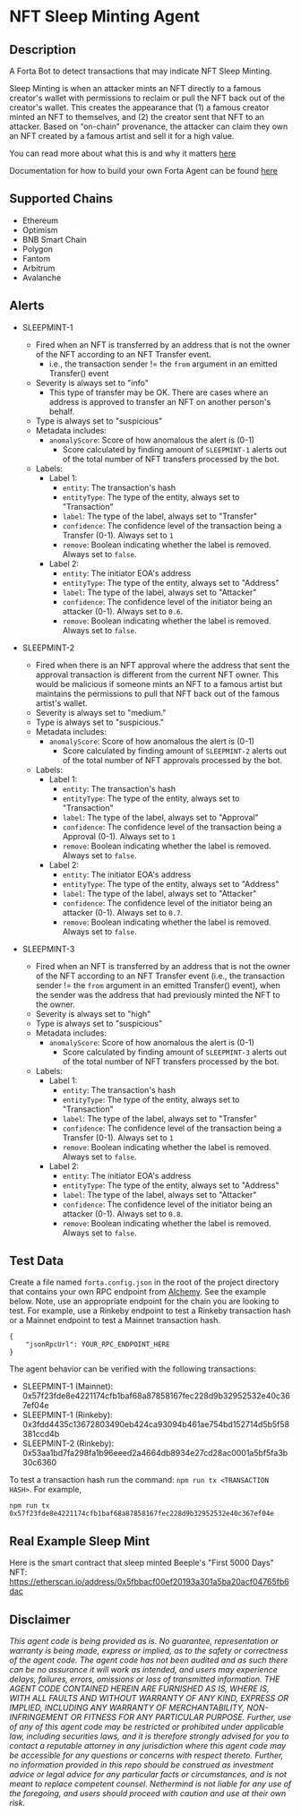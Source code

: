 # NFT Sleep Minting Agent

## Description

A Forta Bot to detect transactions that may indicate NFT Sleep Minting.

Sleep Minting is when an attacker mints an NFT directly to a famous creator's wallet with permissions to reclaim or pull the NFT back out of the creator's wallet. This creates the appearance that (1) a famous creator minted an NFT to themselves, and (2) the creator sent that NFT to an attacker. Based on “on-chain” provenance, the attacker can claim they own an NFT created by a famous artist and sell it for a high value.

You can read more about what this is and why it matters [here](https://a16z.com/2022/03/09/sleep-minting-nfts/)

Documentation for how to build your own Forta Agent can be found [here](https://docs.forta.network/en/latest/)

## Supported Chains

- Ethereum
- Optimism
- BNB Smart Chain
- Polygon
- Fantom
- Arbitrum
- Avalanche

## Alerts

- SLEEPMINT-1

  - Fired when an NFT is transferred by an address that is not the owner of the NFT according to an NFT Transfer event.
    - i.e., the transaction sender != the `from` argument in an emitted Transfer() event
  - Severity is always set to "info"
    - This type of transfer may be OK. There are cases where an address is approved to transfer an NFT on another person's behalf.
  - Type is always set to "suspicious"
  - Metadata includes:
    - `anomalyScore`: Score of how anomalous the alert is (0-1)
      - Score calculated by finding amount of `SLEEPMINT-1` alerts out of the total number of NFT transfers processed by the bot.
  - Labels:
    - Label 1:
      - `entity`: The transaction's hash
      - `entityType`: The type of the entity, always set to "Transaction"
      - `label`: The type of the label, always set to "Transfer"
      - `confidence`: The confidence level of the transaction being a Transfer (0-1). Always set to `1`
      - `remove`: Boolean indicating whether the label is removed. Always set to `false`.
    - Label 2:
      - `entity`: The initiator EOA's address
      - `entityType`: The type of the entity, always set to "Address"
      - `label`: The type of the label, always set to "Attacker"
      - `confidence`: The confidence level of the initiator being an attacker (0-1). Always set to `0.6`.
      - `remove`: Boolean indicating whether the label is removed. Always set to `false`.

- SLEEPMINT-2

  - Fired when there is an NFT approval where the address that sent the approval transaction is different from the current NFT owner. This would be malicious if someone mints an NFT to a famous artist but maintains the permissions to pull that NFT back out of the famous artist's wallet.
  - Severity is always set to "medium."
  - Type is always set to "suspicious."
  - Metadata includes:
    - `anomalyScore`: Score of how anomalous the alert is (0-1)
      - Score calculated by finding amount of `SLEEPMINT-2` alerts out of the total number of NFT approvals processed by the bot.
  - Labels:
    - Label 1:
      - `entity`: The transaction's hash
      - `entityType`: The type of the entity, always set to "Transaction"
      - `label`: The type of the label, always set to "Approval"
      - `confidence`: The confidence level of the transaction being a Approval (0-1). Always set to `1`
      - `remove`: Boolean indicating whether the label is removed. Always set to `false`.
    - Label 2:
      - `entity`: The initiator EOA's address
      - `entityType`: The type of the entity, always set to "Address"
      - `label`: The type of the label, always set to "Attacker"
      - `confidence`: The confidence level of the initiator being an attacker (0-1). Always set to `0.7`.
      - `remove`: Boolean indicating whether the label is removed. Always set to `false`.

- SLEEPMINT-3

  - Fired when an NFT is transferred by an address that is not the owner of the NFT according to an NFT Transfer event (i.e., the transaction sender != the `from` argument in an emitted Transfer() event), when the sender was the address that had previously minted the NFT to the owner.
  - Severity is always set to "high"
  - Type is always set to "suspicious"
  - Metadata includes:
    - `anomalyScore`: Score of how anomalous the alert is (0-1)
      - Score calculated by finding amount of `SLEEPMINT-3` alerts out of the total number of NFT transfers processed by the bot.
  - Labels:
    - Label 1:
      - `entity`: The transaction's hash
      - `entityType`: The type of the entity, always set to "Transaction"
      - `label`: The type of the label, always set to "Transfer"
      - `confidence`: The confidence level of the transaction being a Transfer (0-1). Always set to `1`
      - `remove`: Boolean indicating whether the label is removed. Always set to `false`.
    - Label 2:
      - `entity`: The initiator EOA's address
      - `entityType`: The type of the entity, always set to "Address"
      - `label`: The type of the label, always set to "Attacker"
      - `confidence`: The confidence level of the initiator being an attacker (0-1). Always set to `0.8`.
      - `remove`: Boolean indicating whether the label is removed. Always set to `false`.

## Test Data

Create a file named `forta.config.json` in the root of the project directory that contains your own RPC endpoint from [Alchemy](https://www.alchemy.com/). See the example below. Note, use an appropriate endpoint for the chain you are looking to test. For example, use a Rinkeby endpoint to test a Rinkeby transaction hash or a Mainnet endpoint to test a Mainnet transaction hash.

```
{
    "jsonRpcUrl": YOUR_RPC_ENDPOINT_HERE
}
```

The agent behavior can be verified with the following transactions:

- SLEEPMINT-1 (Mainnet): 0x57f23fde8e4221174cfb1baf68a87858167fec228d9b32952532e40c367ef04e
- SLEEPMINT-1 (Rinkeby): 0x3fdd4435c13672803490eb424ca93094b461ae754bd152714d5b5f58381ccd4b
- SLEEPMINT-2 (Rinkeby): 0x53aa1bd7fa298fa1b96eeed2a4664db8934e27cd28ac0001a5bf5fa3b30c6360

To test a transaction hash run the command: `npm run tx <TRANSACTION HASH>`. For example,

```
npm run tx 0x57f23fde8e4221174cfb1baf68a87858167fec228d9b32952532e40c367ef04e
```

## Real Example Sleep Mint

Here is the smart contract that sleep minted Beeple's "First 5000 Days" NFT: https://etherscan.io/address/0x5fbbacf00ef20193a301a5ba20acf04765fb6dac

## Disclaimer

_This agent code is being provided as is. No guarantee, representation or warranty is being made, express or implied, as to the safety or correctness of the agent code. The agent code has not been audited and as such there can be no assurance it will work as intended, and users may experience delays, failures, errors, omissions or loss of transmitted information. THE AGENT CODE CONTAINED HEREIN ARE FURNISHED AS IS, WHERE IS, WITH ALL FAULTS AND WITHOUT WARRANTY OF ANY KIND, EXPRESS OR IMPLIED, INCLUDING ANY WARRANTY OF MERCHANTABILITY, NON- INFRINGEMENT OR FITNESS FOR ANY PARTICULAR PURPOSE. Further, use of any of this agent code may be restricted or prohibited under applicable law, including securities laws, and it is therefore strongly advised for you to contact a reputable attorney in any jurisdiction where this agent code may be accessible for any questions or concerns with respect thereto. Further, no information provided in this repo should be construed as investment advice or legal advice for any particular facts or circumstances, and is not meant to replace competent counsel. Nethermind is not liable for any use of the foregoing, and users should proceed with caution and use at their own risk._
